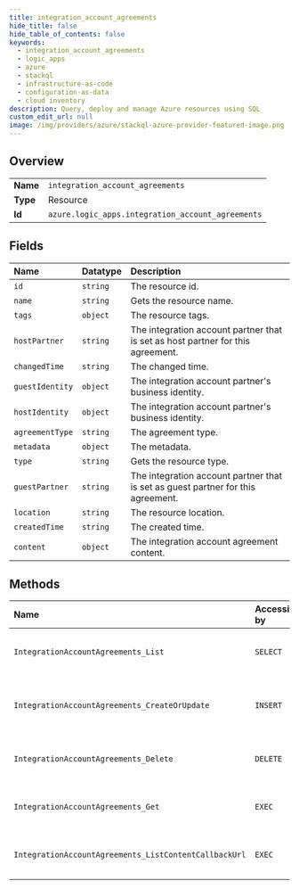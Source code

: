 ```yaml
---
title: integration_account_agreements
hide_title: false
hide_table_of_contents: false
keywords:
  - integration_account_agreements
  - logic_apps
  - azure    
  - stackql
  - infrastructure-as-code
  - configuration-as-data
  - cloud inventory
description: Query, deploy and manage Azure resources using SQL
custom_edit_url: null
image: /img/providers/azure/stackql-azure-provider-featured-image.png
---
```

  
    

## Overview
<table><tbody>
<tr><td><b>Name</b></td><td><code>integration_account_agreements</code></td></tr>
<tr><td><b>Type</b></td><td>Resource</td></tr>
<tr><td><b>Id</b></td><td><code>azure.logic_apps.integration_account_agreements</code></td></tr>
</tbody></table>

## Fields
| Name | Datatype | Description |
|:-----|:---------|:------------|
| `id` | `string` | The resource id. |
| `name` | `string` | Gets the resource name. |
| `tags` | `object` | The resource tags. |
| `hostPartner` | `string` | The integration account partner that is set as host partner for this agreement. |
| `changedTime` | `string` | The changed time. |
| `guestIdentity` | `object` | The integration account partner's business identity. |
| `hostIdentity` | `object` | The integration account partner's business identity. |
| `agreementType` | `string` | The agreement type. |
| `metadata` | `object` | The metadata. |
| `type` | `string` | Gets the resource type. |
| `guestPartner` | `string` | The integration account partner that is set as guest partner for this agreement. |
| `location` | `string` | The resource location. |
| `createdTime` | `string` | The created time. |
| `content` | `object` | The integration account agreement content. |
## Methods
| Name | Accessible by | Required Params | Description |
|:-----|:--------------|:----------------|:------------|
| `IntegrationAccountAgreements_List` | `SELECT` | `api-version, integrationAccountName, resourceGroupName, subscriptionId` | Gets a list of integration account agreements. |
| `IntegrationAccountAgreements_CreateOrUpdate` | `INSERT` | `agreementName, api-version, integrationAccountName, resourceGroupName, subscriptionId` | Creates or updates an integration account agreement. |
| `IntegrationAccountAgreements_Delete` | `DELETE` | `agreementName, api-version, integrationAccountName, resourceGroupName, subscriptionId` | Deletes an integration account agreement. |
| `IntegrationAccountAgreements_Get` | `EXEC` | `agreementName, api-version, integrationAccountName, resourceGroupName, subscriptionId` | Gets an integration account agreement. |
| `IntegrationAccountAgreements_ListContentCallbackUrl` | `EXEC` | `agreementName, api-version, integrationAccountName, resourceGroupName, subscriptionId` | Get the content callback url. |
